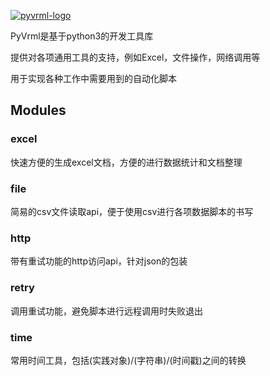 [![pyvrml-logo](../resource/logo.png)](../README.md)

PyVrml是基于python3的开发工具库

提供对各项通用工具的支持，例如Excel，文件操作，网络调用等

用于实现各种工作中需要用到的自动化脚本

## Modules
 
### excel

快速方便的生成excel文档，方便的进行数据统计和文档整理

### file

简易的csv文件读取api，便于使用csv进行各项数据脚本的书写

### http

带有重试功能的http访问api，针对json的包装
 
### retry

调用重试功能，避免脚本进行远程调用时失败退出

### time

常用时间工具，包括(实践对象)/(字符串)/(时间戳)之间的转换